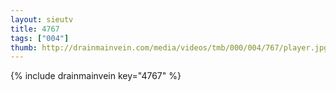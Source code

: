 ```yaml
--- 
layout: sieutv
title: 4767
tags: ["004"]
thumb: http://drainmainvein.com/media/videos/tmb/000/004/767/player.jpg
---
```

{% include drainmainvein key="4767" %} 
